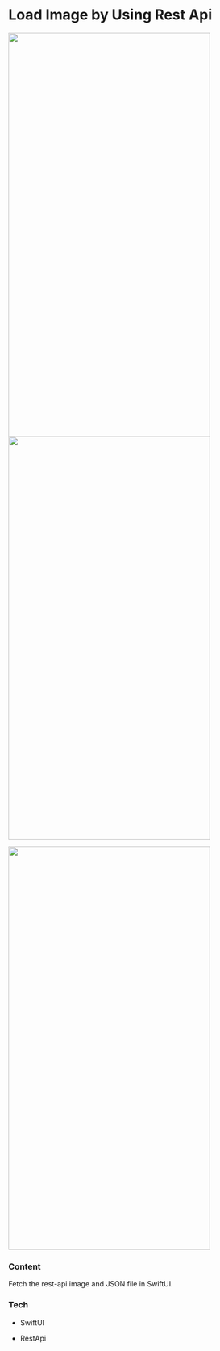 # Load Image by Using Rest Api

<img src = "https://user-images.githubusercontent.com/70755947/123077341-ef2d5900-d454-11eb-9171-b13e3cab9018.png" width= "400" height="800" >      <img src = "https://user-images.githubusercontent.com/70755947/123077366-f3f20d00-d454-11eb-8c12-68a210280424.png" width= "400" height="800" >

<img src = "https://user-images.githubusercontent.com/70755947/123077376-f6546700-d454-11eb-8041-df08cf730f40.png" width= "400" height="800" >




### Content

Fetch the rest-api image and JSON file in SwiftUI.



### Tech

- SwiftUI 

- RestApi



